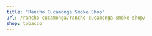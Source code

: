```yaml
---
title: "Rancho Cucamonga Smoke Shop"
url: /rancho-cucamonga/rancho-cucamonga-smoke-shop/
shop: tobacco
---
```

